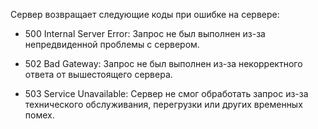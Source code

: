Сервер возвращает следующие коды при ошибке на сервере:

- 500 Internal Server Error: Запрос не был выполнен из-за непредвиденной проблемы с сервером.
    
- 502 Bad Gateway: Запрос не был выполнен из-за некорректного ответа от вышестоящего сервера.
    
- 503 Service Unavailable: Сервер не смог обработать запрос из-за технического обслуживания, перегрузки или других временных помех.